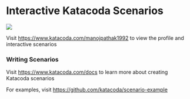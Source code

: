 # Interactive Katacoda Scenarios

[![](http://shields.katacoda.com/katacoda/manojpathak1992/count.svg)](https://www.katacoda.com/manojpathak1992 "Get your profile on Katacoda.com")

Visit https://www.katacoda.com/manojpathak1992 to view the profile and interactive scenarios

### Writing Scenarios
Visit https://www.katacoda.com/docs to learn more about creating Katacoda scenarios

For examples, visit https://github.com/katacoda/scenario-example
